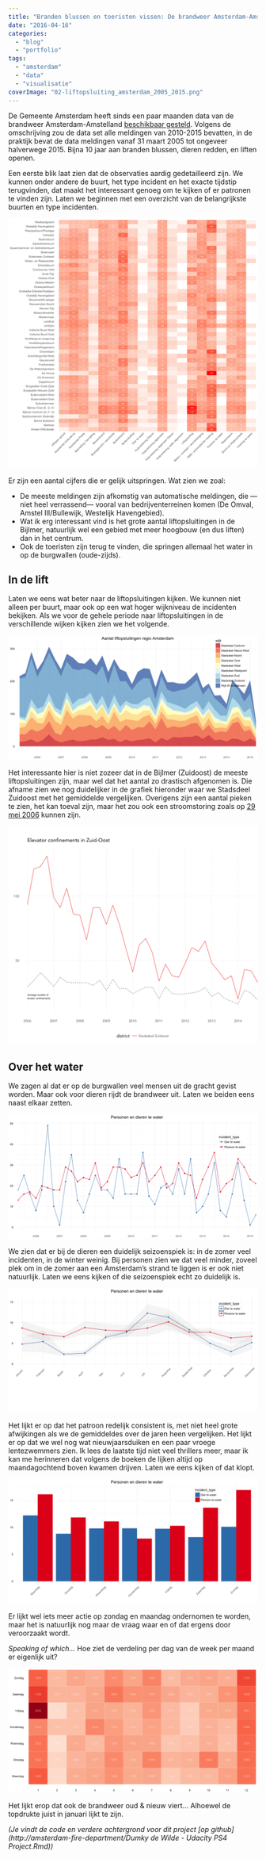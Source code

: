 ```yaml
---
title: "Branden blussen en toeristen vissen: De brandweer Amsterdam-Amstelland van 2005-2015"
date: "2016-04-16"
categories: 
  - "blog"
  - "portfolio"
tags: 
  - "amsterdam"
  - "data"
  - "visualisatie"
coverImage: "02-liftopsluiting_amsterdam_2005_2015.png"
---
```


De Gemeente Amsterdam heeft sinds een paar maanden data van de brandweer Amsterdam-Amstelland [beschikbaar gesteld](http://data.amsterdam.nl/dataset/brandmeldingen-2010-2015). Volgens de omschrijving zou de data set alle meldingen van 2010-2015 bevatten, in de praktijk bevat de data meldingen vanaf 31 maart 2005 tot ongeveer halverwege 2015. Bijna 10 jaar aan branden blussen, dieren redden, en liften openen.

Een eerste blik laat zien dat de observaties aardig gedetailleerd zijn. We kunnen onder andere de buurt, het type incident en het exacte tijdstip terugvinden, dat maakt het interessant genoeg om te kijken of er patronen te vinden zijn. Laten we beginnen met een overzicht van de belangrijkste buurten en type incidenten.

[![01-incidenten_per_buurt_2005_2015](images/01-incidenten_per_buurt_2005_2015-1024x1024.png)](http://www.dumkydewilde.nl/wp-content/uploads/2016/04/01-incidenten_per_buurt_2005_2015.png)

Er zijn een aantal cijfers die er gelijk uitspringen. Wat zien we zoal:

- De meeste meldingen zijn afkomstig van automatische meldingen, die —niet heel verrassend— vooral van bedrijventerreinen komen (De Omval, Amstel III/Bullewijk, Westelijk Havengebied).
- Wat ik erg interessant vind is het grote aantal liftopsluitingen in de Bijlmer, natuurlijk wel een gebied met meer hoogbouw (en dus liften) dan in het centrum.
- Ook de toeristen zijn terug te vinden, die springen allemaal het water in op de burgwallen (oude-zijds).

## In de lift

Laten we eens wat beter naar de liftopsluitingen kijken. We kunnen niet alleen per buurt, maar ook op een wat hoger wijkniveau de incidenten bekijken. Als we voor de gehele periode naar liftopsluitingen in de verschillende wijken kijken zien we het volgende.

[![02-liftopsluiting_amsterdam_2005_2015](images/02-liftopsluiting_amsterdam_2005_2015-1024x512.png)](http://www.dumkydewilde.nl/wp-content/uploads/2016/04/02-liftopsluiting_amsterdam_2005_2015.png)

Het interessante hier is niet zozeer dat in de Bijlmer (Zuidoost) de meeste liftopsluitingen zijn, maar wel dat het aantal zo drastisch afgenomen is. Die afname zien we nog duidelijker in de grafiek hieronder waar we Stadsdeel Zuidoost met het gemiddelde vergelijken. Overigens zijn een aantal pieken te zien, het kan toeval zijn, maar het zou ook een stroomstoring zoals op [29 mei 2006](http://www.trouw.nl/tr/nl/4324/Nieuws/article/detail/1453395/2006/05/29/Stroomstoring-legt-delen-Amsterdam-tijdelijk-plat.dhtml) kunnen zijn.

[![](images/average_elevator_confinements-1-1024x896.png)](http://www.dumkydewilde.nl/wp-content/uploads/2016/04/average_elevator_confinements-1.png)

## Over het water

We zagen al dat er op de burgwallen veel mensen uit de gracht gevist worden. Maar ook voor dieren rijdt de brandweer uit. Laten we beiden eens naast elkaar zetten.

[![04-personen_dieren_te_water_2005_2015](images/04-personen_dieren_te_water_2005_2015-1024x512.png)](http://www.dumkydewilde.nl/wp-content/uploads/2016/04/04-personen_dieren_te_water_2005_2015.png)

We zien dat er bij de dieren een duidelijk seizoenspiek is: in de zomer veel incidenten, in de winter weinig. Bij personen zien we dat veel minder, zoveel plek om in de zomer aan een Amsterdam’s strand te liggen is er ook niet natuurlijk. Laten we eens kijken of die seizoenspiek echt zo duidelijk is.

[![05-personen_dieren_te_water_maandelijks_2005_2015](images/05-personen_dieren_te_water_maandelijks_2005_2015-1024x512.png)](http://www.dumkydewilde.nl/wp-content/uploads/2016/04/05-personen_dieren_te_water_maandelijks_2005_2015.png)

Het lijkt er op dat het patroon redelijk consistent is, met niet heel grote afwijkingen als we de gemiddeldes over de jaren heen vergelijken. Het lijkt er op dat we wel nog wat nieuwjaarsduiken en een paar vroege lentezwemmers zien. Ik lees de laatste tijd niet veel thrillers meer, maar ik kan me herinneren dat volgens de boeken de lijken altijd op maandagochtend boven kwamen drijven. Laten we eens kijken of dat klopt.

[![06-personen_dieren_te_water_weekdag_2005_2015](images/06-personen_dieren_te_water_weekdag_2005_2015-1024x512.png)](http://www.dumkydewilde.nl/wp-content/uploads/2016/04/06-personen_dieren_te_water_weekdag_2005_2015.png)

Er lijkt wel iets meer actie op zondag en maandag ondernomen te worden, maar het is natuurlijk nog maar de vraag waar en of dat ergens door veroorzaakt wordt.

_Speaking of which…_ Hoe ziet de verdeling per dag van de week per maand er eigenlijk uit?

[![07-incidenten_week_maand_2005_2015](images/07-incidenten_week_maand_2005_2015-1024x512.png)](http://www.dumkydewilde.nl/wp-content/uploads/2016/04/07-incidenten_week_maand_2005_2015.png)

Het lijkt erop dat ook de brandweer oud & nieuw viert… Alhoewel de topdrukte juist in januari lijkt te zijn.

_(Je vindt de code en verdere achtergrond voor dit project [op github](http://amsterdam-fire-department/Dumky de Wilde - Udacity PS4 Project.Rmd))_
